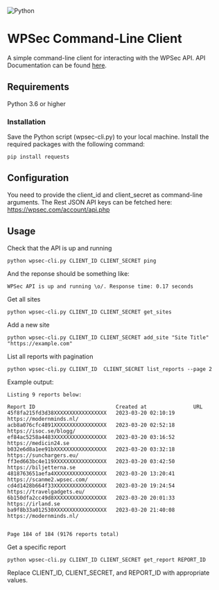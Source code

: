![Python](https://img.shields.io/badge/python-3670A0?style=for-the-badge&logo=python&logoColor=ffdd54)
# WPSec Command-Line Client
A simple command-line client for interacting with the WPSec API. API Documentation can be found [here](https://api.wpsec.com/api/documentation).

## Requirements
Python 3.6 or higher
### Installation
Save the Python script (wpsec-cli.py) to your local machine.
Install the required packages with the following command:
```
pip install requests
```
## Configuration

You need to provide the client_id and client_secret as command-line arguments. The Rest JSON API keys can be fetched here: https://wpsec.com/account/api.php

## Usage
Check that the API is up and running
```
python wpsec-cli.py CLIENT_ID CLIENT_SECRET ping
```

And the reponse should be something like:
```
WPSec API is up and running \o/. Response time: 0.17 seconds
```

Get all sites
```
python wpsec-cli.py CLIENT_ID CLIENT_SECRET get_sites
```
Add a new site
```
python wpsec-cli.py CLIENT_ID CLIENT_SECRET add_site "Site Title" "https://example.com"
```
List all reports with pagination
```
python wpsec-cli.py CLIENT_ID  CLIENT_SECRET list_reports --page 2
```
Example output:
```
Listing 9 reports below:

Report ID                          Created at               URL
45f8fa215fd3d38XXXXXXXXXXXXXXXXX   2023-03-20 02:10:19      https://modernminds.nl/
acb8a076cfc4891XXXXXXXXXXXXXXXXX   2023-03-20 02:52:18      https://isoc.se/blogg/
ef84ac5258a4483XXXXXXXXXXXXXXXXX   2023-03-20 03:16:52      https://medicin24.se
b032e6d8a1ee91bXXXXXXXXXXXXXXXXX   2023-03-20 03:32:18      https://sunchargers.eu/
ff3ed663bc4e119XXXXXXXXXXXXXXXXX   2023-03-20 03:42:50      https://biljetterna.se
4818763651aefa4XXXXXXXXXXXXXXXXX   2023-03-20 13:20:41      https://scanme2.wpsec.com/
cd4d1428b664f33XXXXXXXXXXXXXXXXX   2023-03-20 19:24:54      https://travelgadgets.eu/
6b150dfa2cc49d8XXXXXXXXXXXXXXXXX   2023-03-20 20:01:33      https://irland.se
ba9f8b33a012530XXXXXXXXXXXXXXXXX   2023-03-20 21:40:08      https://modernminds.nl/


Page 184 of 184 (9176 reports total)
```
Get a specific report
```
python wpsec-cli.py CLIENT_ID CLIENT_SECRET get_report REPORT_ID
```
Replace CLIENT_ID, CLIENT_SECRET, and REPORT_ID with appropriate values.
